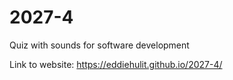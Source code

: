 # 2027-4
Quiz with sounds for software development 

Link to website: https://eddiehulit.github.io/2027-4/
